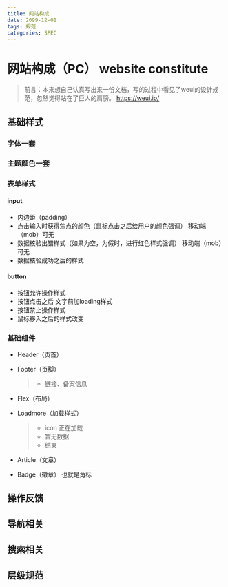 ```yaml
---
title: 网站构成
date: 2099-12-01
tags: 规范
categories: SPEC
---
```


<!-- more -->

# 网站构成（PC） website constitute

> 前言：本来想自己认真写出来一份文档，写的过程中看见了weui的设计规范，忽然觉得站在了巨人的肩膀。 https://weui.io/

## 基础样式

### 字体一套


### 主题颜色一套


### 表单样式

#### input

* 内边距（padding）
* 点击输入时获得焦点的颜色（鼠标点击之后给用户的颜色强调） 移动端（mob）可无
* 数据核验出错样式（如果为空，为假时，进行红色样式强调） 移动端（mob）可无
* 数据核验成功之后的样式

#### button

* 按钮允许操作样式
* 按钮点击之后 文字前加loading样式
* 按钮禁止操作样式
* 鼠标移入之后的样式改变

### 基础组件

* Header（页首）
* Footer（页脚）
  > * 链接、备案信息
* Flex（布局）
* Loadmore（加载样式）
  >  * icon 正在加载
  >  * 暂无数据
  >  * 结束

* Article（文章）
* Badge（徽章） 也就是角标

## 操作反馈

## 导航相关

## 搜索相关

## 层级规范
